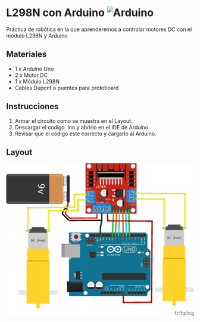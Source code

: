 # L298N con Arduino ![Arduino](https://img.shields.io/badge/arduino-Rob%C3%B3tica-blue?logo=arduino)
Práctica de robótica en la que aprenderemos a controlar motores DC con el módulo L298N y Arduino

## Materiales
* 1 x Arduino Uno
* 2 x Motor DC
* 1 x Módulo L298N
* Cables Dupont o puentes para protoboard

## Instrucciones
1) Armar el circuito como se muestra en el Layout.
2) Descargar el codigo .ino y abrirlo en el IDE de Arduino.
3) Revisar que el código este correcto y cargarlo al Arduino.

## Layout
![Layout](img/layout.png)
